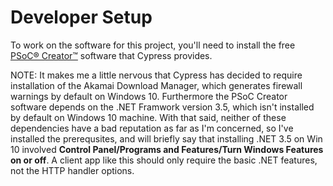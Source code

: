 # Developer Setup

To work on the software for this project, you'll need to install the free [PSoC® Creator™](http://www.cypress.com/products/psoc-creator-integrated-design-environment-ide) software that Cypress provides.  

NOTE:
 It makes me a little nervous that Cypress has decided to require installation of the Akamai Download Manager, which generates firewall warnings by default on Windows 10.   Furthermore the PSoC Creator software depends on the .NET Framwork version 3.5, which isn't installed by default on Windows 10 machine.   With that said, neither of these dependencies have a bad reputation as far as I'm concerned, so I've installed the prerequsites, and will briefly say that installing .NET 3.5 on Win 10 involved **Control Panel/Programs and Features/Turn Windows Features on or off**.  A client app like this should only require the basic .NET features, not the HTTP handler options.     